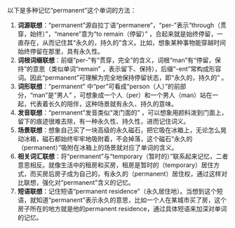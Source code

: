 以下是多种记忆“permanent”这个单词的方法：
1. **词源联想**：“permanent”源自拉丁语“permanere”，“per-”表示“through（贯穿，始终）”，“manere”意为“to remain（停留）” ，合起来就是始终停留，一直存在，从而记住其“永久的，持久的”含义。比如，想象某种事物能穿越时间始终停留在那里，具有永久性。 
2. **词根词缀联想**：前缀“per-”有“贯穿，完全”的含义，词根“man”有“停留，保持”的意思（类似单词“remain” ，表示留下、保持），后缀“-ent”常构成形容词。因此“permanent”可理解为完全地保持停留状态，即“永久的，持久的” 。
3. **词形联想**：“permanent” 中“per”可看成“person（人）”的前部分，“man”是“男人” ，可想象成一个人（per）和一个男人（man）站在一起，代表着长久的陪伴，这种场景就有永久、持久的意味。 
4. **发音联想**：“permanent”发音类似“泼门面的” ，可以想象用颜料泼到门面上，留下的痕迹很难去除，有一种永久性、持久性，进而记住词义。 
5. **场景联想**：想象自己买了一块高级的永久磁石，把它吸在冰箱上，无论怎么晃动冰箱，磁石都始终牢牢地吸附着，不会掉落，这个磁石“永久的（permanent）”吸附在冰箱上的场景就对应了单词的含义。 
6. **相关词汇联想**：将“permanent”与“temporary（暂时的）”联系起来记忆，二者意思相反。就像生活中的租房和买房，租房是暂时的（temporary）居住方式，而买房后房子成为自己的，有永久的（permanent）居住权，通过这样对比联想，强化对“permanent”含义的记忆。 
7. **短语联想**：记住短语“permanent residence”（永久居住地）。当想到这个短语，就知道“permanent”表示永久的意思，比如一个人在某城市买了房，这个房子所在的地方就是他的permanent residence，通过具体短语来加深对单词的记忆。 